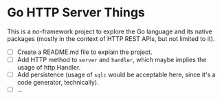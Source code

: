 # Go HTTP Server Things

This is a no-framework project to explore the Go language and its native packages (mostly in the context of HTTP REST APIs, but not limited to it).

- [ ] Create a README.md file to explain the project.
- [ ] Add HTTP method to `server` and `handler`, which maybe implies the usage of http.Handler.
- [ ] Add persistence (usage of `sqlc` would be acceptable here, since it's a code generator, technically).
- [ ] ...
